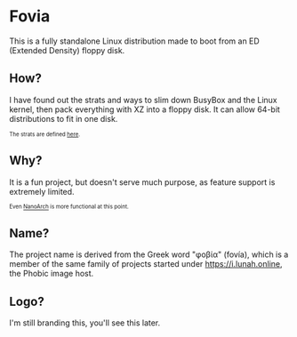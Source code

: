 # Fovia
This is a fully standalone Linux distribution made to boot from an ED (Extended Density) floppy disk.

## How?
I have found out the strats and ways to slim down BusyBox and the Linux kernel, then pack everything with XZ into a floppy disk. It can allow 64-bit distributions to fit in one disk.

<sub><sup>The strats are defined [here](http://ptspts.blogspot.com/2013/12/how-to-make-smaller-c-and-c-binaries.html?m=1).</sub></sup>

## Why?
It is a fun project, but doesn't serve much purpose, as feature support is extremely limited.

<sub><sup>Even [NanoArch](https://github.com/piotr25691/nanoarch) is more functional at this point.</sub></sup>

## Name?
The project name is derived from the Greek word "φοβία" (fovía), which is a member of the same family of projects started under https://i.lunah.online, the Phobic image host.

## Logo?
I'm still branding this, you'll see this later.
